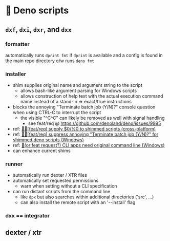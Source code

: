 <!-- spell-checker:ignore (names) Deno Gitter (utils) dprint -->

# 🦕 Deno scripts

## `dxf`, `dxi`, `dxr`, and `dxx`

### formatter

automatically runs `dprint fmt` if `dprint` is available and a config is found in the main repo directory o/w runs `deno fmt`

### installer

- shim supplies original name and argument string to the script
  - allows bash-like argument parsing for Windows scripts
  - allows construction of help text with the actual execution command name instead of a stand-in => exact/true instructions
- blocks the annoying "Terminate batch job (Y/N)?" console question when using CTRL-C to interrupt the script
  - the visible "^C^C" can likely be removed as well with signal handling
    - see feat/req @ <https://github.com/denoland/deno/issues/9995>
- ref: [🙏🏻[feat/req] supply $0/%0 to shimmed scripts (cross-platform)](https://github.com/denoland/deno/issues/9874)
- ref: [🙏🏻[feat/req] suppress annoying "Terminate batch job (Y/N)?" for shimmed deno scripts (Windows)](https://github.com/denoland/deno/issues/9873)
- ref: [🐛(or feat request?) CLI apps need original command line (Windows)](https://github.com/denoland/deno/issues/9871)
- can enhance current shims

### runner

- automatically run dexter / XTR files
- automatically set requested permissions
  - warn when setting without a CLI specification
- can run distant scripts from the command line
  - like `dpx` but also searches within additional directories ('src', ...)
  - can also install the remote script with an '--install' flag

### dxx == integrator

## dexter / xtr

